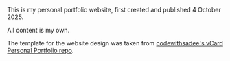 This is my personal portfolio website, first created and published 4 October 2025.

All content is my own. 

The template for the website design was taken from [codewithsadee's vCard Personal Portfolio repo](https://github.com/codewithsadee/vcard-personal-portfolio/tree/master).